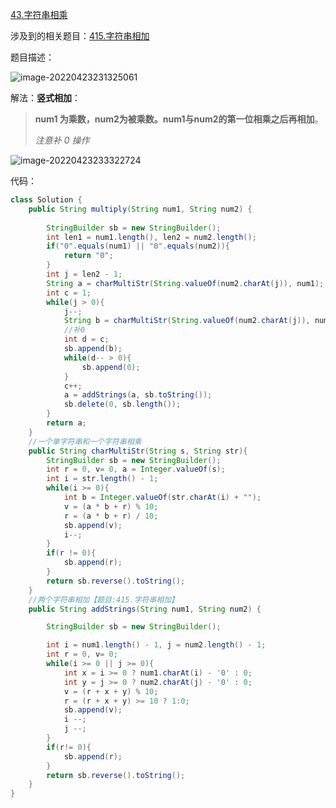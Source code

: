 [43.字符串相乘](https://leetcode-cn.com/problems/multiply-strings/)

涉及到的相关题目：[415.字符串相加](https://leetcode-cn.com/problems/add-strings/)

题目描述：



![image-20220423231325061](https://raw.githubusercontent.com/biienu/typora-image-location/master/typora-image/202204232313220.png)



解法：**竖式相加**：

> **num1 为乘数，num2为被乘数。num1与num2的第一位相乘之后再相加**。
>
> *注意补 0 操作*





![image-20220423233322724](https://raw.githubusercontent.com/biienu/typora-image-location/master/typora-image/202204232333897.png)



代码：

```java
class Solution {
    public String multiply(String num1, String num2) {
        
        StringBuilder sb = new StringBuilder();
        int len1 = num1.length(), len2 = num2.length();
        if("0".equals(num1) || "0".equals(num2)){
            return "0";
        }
        int j = len2 - 1;
        String a = charMultiStr(String.valueOf(num2.charAt(j)), num1);
        int c = 1;
        while(j > 0){
            j--;
            String b = charMultiStr(String.valueOf(num2.charAt(j)), num1);
            //补0
            int d = c;
            sb.append(b);
            while(d-- > 0){
                sb.append(0);
            }
            c++;
            a = addStrings(a, sb.toString());
            sb.delete(0, sb.length());
        }
        return a;
    }
    //一个单字符串和一个字符串相乘
    public String charMultiStr(String s, String str){
        StringBuilder sb = new StringBuilder();
        int r = 0, v= 0, a = Integer.valueOf(s);
        int i = str.length() - 1;
        while(i >= 0){
            int b = Integer.valueOf(str.charAt(i) + "");
            v = (a * b + r) % 10;
            r = (a * b + r) / 10;
            sb.append(v);
            i--;
        }
        if(r != 0){
            sb.append(r);
        }
        return sb.reverse().toString();
    }
    //两个字符串相加【题目:415.字符串相加】
    public String addStrings(String num1, String num2) {

        StringBuilder sb = new StringBuilder();

        int i = num1.length() - 1, j = num2.length() - 1;
        int r = 0, v= 0;
        while(i >= 0 || j >= 0){
            int x = i >= 0 ? num1.charAt(i) - '0' : 0;
            int y = j >= 0 ? num2.charAt(j) - '0' : 0;
            v = (r + x + y) % 10;
            r = (r + x + y) >= 10 ? 1:0;
            sb.append(v);
            i --;
            j --;
        }
        if(r!= 0){
            sb.append(r);
        }
        return sb.reverse().toString();
    }
}
```

